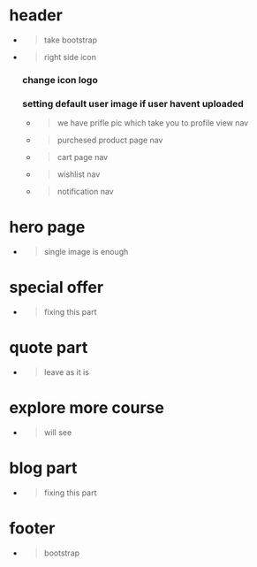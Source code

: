 # header 
- > take bootstrap 
- > right side icon 
    ### change icon logo
    ### setting default user image if user havent uploaded
    - > we have prifle pic which take you to profile view nav
    - > purchesed product page nav
    - > cart page nav
    - > wishlist nav 
    - > notification nav

# hero page 
- > single image is enough

# special offer 
- > fixing this part

# quote part
- > leave as it is

# explore more course
- > will see 

# blog part 
- > fixing this part

# footer
- > bootstrap